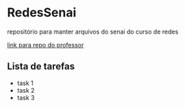 # RedesSenai
repositório para manter arquivos do senai do curso de redes

[link para repo do professor](https://github.com/lj237/script-senai-manha)

## Lista de tarefas 

 - task 1
 - task 2
 - task 3
 
